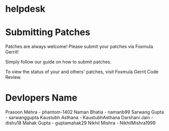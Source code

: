 # helpdesk

# Submitting Patches
Patches are always welcome! Please submit your patches via Foxmula Gerrit!

Simply follow our guide on how to submit patches.

To view the status of your and others' patches, visit Foxmula Gerrit Code Review.

# Devlopers Name

Prasoon Mehra - phantom-1402
Naman Bhatia - namanb99
Sarwang Gupta - sarwanggupta
Kaustubh Asthana - KaustubhAsthana
Darshani Jain - dishu18
Mahak Gupta - guptamahak29
Nikhil Mishra - NikhilMishra1999